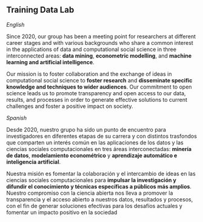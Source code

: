 ## Training Data Lab

*English*

Since 2020, our group has been a meeting point for researchers at different career stages and with various backgrounds who share a common interest in the applications of data and computational social science in three interconnected areas: **data mining**, **econometric modelling**, and **machine learning and artificial intelligence**.

Our mission is to foster collaboration and the exchange of ideas in computational social science to **foster research** and **disseminate specific knowledge and techniques to wider audiences**. Our commitment to open science leads us to promote transparency and open access to our data, results, and processes in order to generate effective solutions to current challenges and foster a positive impact on society.

*Spanish*

Desde 2020, nuestro grupo ha sido un punto de encuentro para investigadores en diferentes etapas de su carrera y con distintos trasfondos que comparten un interés común en las aplicaciones de los datos y las ciencias sociales computacionales en tres áreas interconectadas: **minería de datos**, **modelamiento econométrico** y **aprendizaje automático e inteligencia artificial**.

Nuestra misión es fomentar la colaboración y el intercambio de ideas en las ciencias sociales computacionales para **impulsar la investigación y difundir el conocimiento y técnicas específicas a públicos más amplios**. Nuestro compromiso con la ciencia abierta nos lleva a promover la transparencia y el acceso abierto a nuestros datos, resultados y procesos, con el fin de generar soluciones efectivas para los desafíos actuales y fomentar un impacto positivo en la sociedad
